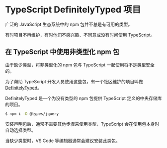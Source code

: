 # TypeScript DefinitelyTyped 项目

广泛的 JavaScript 生态系统中的 npm 包并不总是有可用的类型。

有时项目不再维护，有时他们不感兴趣、不同意或没有时间使用 TypeScript。

## 在 TypeScript 中使用非类型化 npm 包

由于缺少类型，将非类型化的 npm 包与 TypeScript 一起使用将不是类型安全的。

为了帮助 TypeScript 开发人员使用这些包，有一个社区维护的项目叫做 [DefinitelyTyped](http://definitelytyped.org/)。

DefinitelyTyped 是一个为没有类型的 npm 包提供 TypeScript 定义的中央存储库的项目。

```bash
$ npm i -D @types/jquery
```

安装声明包后，通常不需要其他步骤来使用类型，TypeScript 会在使用包本身时自动选择类型。

当缺少类型时，VS Code 等编辑器通常会建议安装此类包。
